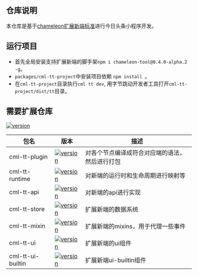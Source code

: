 ## 仓库说明
本仓库是基于[chameleon扩展新端标准](https://cml.js.org/doc/extend/extend.html)进行今日头条小程序开发。

## 运行项目

- 首先全局安装支持扩展新端的脚手架`npm i chameleon-tool@0.4.0-alpha.2 -g`。
- `packages/cml-tt-project`中安装项目依赖 `npm install `。
- 在`cml-tt-project`目录执行`cml tt dev`, 用字节跳动开发者工具打开`cml-tt-project/dist/tt`目录。

## 需要扩展仓库
[![version](https://img.shields.io/npm/v/cml-tt-api.svg?style=flat)](https://www.npmjs.com/package/cml-tt-api)

|包名|版本|描述|
|-----|----|----|
|cml-tt-plugin|[![version](https://img.shields.io/npm/v/cml-tt-plugin.svg?style=flat)](https://www.npmjs.com/package/cml-tt-plugin)|对各个节点编译成符合对应端的语法，然后进行打包|
|cml-tt-runtime|[![version](https://img.shields.io/npm/v/cml-tt-runtime.svg?style=flat)](https://www.npmjs.com/package/cml-tt-runtime)| 对新端的运行时和生命周期进行映射等             |
|cml-tt-api|[![version](https://img.shields.io/npm/v/cml-tt-api.svg?style=flat)](https://www.npmjs.com/package/cml-tt-api)|对新端的api进行实现|
|cml-tt-store|[![version](https://img.shields.io/npm/v/cml-tt-store.svg?style=flat)](https://www.npmjs.com/package/cml-tt-store)|扩展新端的数据系统|
|cml-tt-mixin|[![version](https://img.shields.io/npm/v/cml-tt-mixins.svg?style=flat)](https://www.npmjs.com/package/cml-tt-mixins)|扩展新端的mixins，用于代理一些事件|
|cml-tt-ui|[![version](https://img.shields.io/npm/v/cml-tt-ui.svg?style=flat)](https://www.npmjs.com/package/cml-tt-ui)|扩展新端的ui组件|
|cml-tt-ui-builtin|[![version](https://img.shields.io/npm/v/cml-tt-ui-builtin.svg?style=flat)](https://www.npmjs.com/package/cml-tt-ui-builtin)|扩展新端ui-builtin组件|





